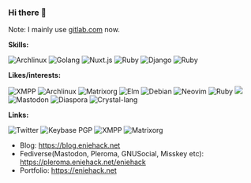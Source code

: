 ### Hi there 👋

Note: I mainly use [gitlab.com](https://gitlab.com/eniehack) now.

**Skills:**

![Archlinux](https://img.shields.io/badge/Archlinux-%230088cc.svg?style=flat-square&logo=Arch%20Linux&logoColor=white)
![Golang](https://img.shields.io/badge/Golang-%2300ADD8.svg?style=flat-square&logo=Go&logoColor=white)
![Nuxt.js](https://img.shields.io/badge/Nuxt.js-%2300C58E.svg?style=flat-square&logo=Nuxt.js&logoColor=white)
![Ruby](https://img.shields.io/badge/Ruby-%23CC342D.svg?style=flat-square&logo=Ruby&logoColor=white)
![Django](https://img.shields.io/badge/Django-%23092E20.svg?style=flat-square&logo=Django&logoColor=white)
![Ruby](https://img.shields.io/badge/JavaScipt-%23F7DF1E.svg?style=flat-square&logo=JavaScript&logoColor=white)


**Likes/interests:**

![XMPP](https://img.shields.io/badge/XMPP-%23002B5C.svg?style=flat-square&logo=XMPP&logoColor=white)
![Archlinux](https://img.shields.io/badge/Archlinux-%230088cc.svg?style=flat-square&logo=Arch%20Linux&logoColor=white)
![Matrixorg](https://img.shields.io/badge/Matrix-%23000000.svg?style=flat-square&logo=Matrix&logoColor=white)
![Elm](https://img.shields.io/badge/Elm-%231293D8.svg?style=flat-square&logo=Elm&logoColor=white)
![Debian](https://img.shields.io/badge/Debian-%23A81D33.svg?style=flat-square&logo=Debian&logoColor=white)
![Neovim](https://img.shields.io/badge/Neovim-%2357A143.svg?style=flat-square&logo=Neovim&logoColor=white)
![Ruby](https://img.shields.io/badge/Ruby-%23CC342D.svg?style=flat-square&logo=Ruby&logoColor=white)
![](https://img.shields.io/badge/SemanticWeb-%23005A9C.svg?style=flat-square&logo=Semantic%20Web&logoColor=white)
![Mastodon](https://img.shields.io/badge/Mastodon-%233088D4.svg?style=flat-square&logo=Mastodon&logoColor=white)
![Diaspora](https://img.shields.io/badge/Diaspora-%23000000.svg?style=flat-square&logo=Diaspora&logoColor=white)
![Crystal-lang](https://img.shields.io/badge/Crystal-%23777777.svg?style=flat-square&logo=Crystal&logoColor=white)

**Links:**

![Twitter](https://img.shields.io/badge/Twitter-eniehack-%231DA1F2.svg?style=flat-square&logo=Twitter&logoColor=white)
![Keybase PGP](https://img.shields.io/keybase/pgp/eniehack?style=flat-square)
![XMPP](https://img.shields.io/badge/XMPP-eniehack@jabber.eniehack.net-%23002B5C.svg?style=flat-square&logo=XMPP&logoColor=white)
![Matrixorg](https://img.shields.io/badge/Matrix-eniehack:matrix--jp.net-%23000000.svg?style=flat-square&logo=Matrix&logoColor=white)
* Blog: https://blog.eniehack.net
* Fediverse(Mastodon, Pleroma, GNUSocial, Misskey etc): https://pleroma.eniehack.net/eniehack
* Portfolio: https://eniehack.net

<!--
**eniehack/eniehack** is a ✨ _special_ ✨ repository because its `README.md` (this file) appears on your GitHub profile.

Here are some ideas to get you started:

- 🔭 I’m currently working on ...
- 🌱 I’m currently learning ...
- 👯 I’m looking to collaborate on ...
- 🤔 I’m looking for help with ...
- 💬 Ask me about ...
- 📫 How to reach me: ...
- 😄 Pronouns: ...
- ⚡ Fun fact: ...
-->
